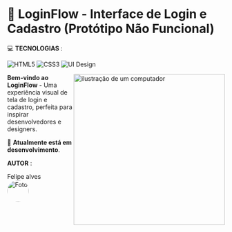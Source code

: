 # 🎨 **LoginFlow** - Interface de Login e Cadastro (Protótipo Não Funcional)

<div align="left">

💻 **TECNOLOGIAS** :

  ![HTML5](https://img.shields.io/badge/HTML5-E34F26?style=for-the-badge&logo=html5&logoColor=white)
  ![CSS3](https://img.shields.io/badge/CSS3-1572B6?style=for-the-badge&logo=css3&logoColor=white)
  ![UI Design](https://img.shields.io/badge/UI_Design-FF6B6B?style=for-the-badge)

</div>

<img src="https://raw.githubusercontent.com/MicaelliMedeiros/micaellimedeiros/master/image/computer-illustration.png" alt="ilustração de um computador" min-width="350px" max-width="350px" width="350px" align="right">

**Bem-vindo ao LoginFlow** - Uma experiência visual de tela de login e cadastro, perfeita para inspirar desenvolvedores e designers. 

🔄 **Atualmente está em desenvolvimento**.

**AUTOR** :
<div align="left">
Felipe alves
<img src="https://avatars.githubusercontent.com/u/189550208?v=4" width="50px" style="border-radius: 50%; margin-right: 20px;" alt="Foto"/>


 </div>